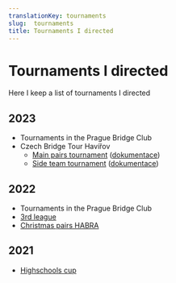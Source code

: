 ```yaml
---
translationKey: tournaments
slug:  tournaments
title: Tournaments I directed
---
```


# Tournaments I directed

Here I keep a list of tournaments I directed

## 2023

- Tournaments in the Prague Bridge Club
- Czech Bridge Tour Havířov 
  - [Main pairs tournament](https://matrikacbs.cz/Detail-turnaje.aspx?id=4853) ([dokumentace](http://www.bridgebase.6f.sk/results/ZT/2023/vc-havirov/start.php))
  - [Side team tournament](https://matrikacbs.cz/Detail-turnaje.aspx?id=4854) ([dokumentace](http://www.bridgebase.6f.sk/results/ZT/2023/vc-havirov-tymy/start.php))

## 2022

- Tournaments in the Prague Bridge Club
- [3rd league](https://matrikacbs.cz/Detail-turnaje.aspx?id=4711)
- [Christmas pairs HABRA](https://matrikacbs.cz/Detail-turnaje.aspx?id=4747)

## 2021
- [Highschools cup](https://matrikacbs.cz/Detail-turnaje.aspx?id=4479)